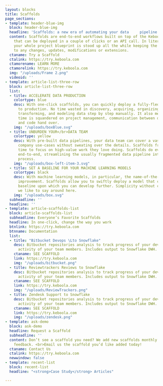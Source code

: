 ```yaml
---
layout: blocks
title: Scaffolds
page_sections:
- template: header-blue-img
  block: header-blue-img
  headline: 'Scaffolds: a new era of automating your data     pipeline is here.'
  content: Scaffolds are end-to-end workflows built on top of the Keboola platform
    that can be deployed in a couple of clicks or an API call. In literally seconds
    your whole project blueprint is stood up all the while keeping the project flexible
    to any changes, updates, modifications or extensions.
  ctaname: Try a Scaffold
  ctalink: https://try.keboola.com
  ctamorename: LEARN MORE
  ctamorelink: https://try.keboola.com
  img: "/uploads/Frame 2.png"
  videoid: ''
- template: article-list-three-row
  block: article-list-three-row
  list:
  - title: ACCELERATE DATA PRODUCTION
    colortype: blue
    desc: With one-click scaffolds, you can quickly deploy a fully-fledged data workflow
      to production. No time wasted in discovery, acquiring, organizing, cleaning,
      transforming, and modeling data step by step manually. It also means that no
      time is squandered on project management, communication between departments
      and code hand over.
    img: "/uploads/boxBlue.svg"
  - title: UNBURDEN YOUR</br>DATA TEAM
    colortype: yellow
    desc: With pre-built data pipelines, your data team can cover a vast array of
      company use-cases without sweating over the details. Scaffolds free up their
      time to focus on high-value work they love doing. Scaffolds do everything from
      end-to-end, streamlining the usually fragmented data pipeline into a single
      process.
    img: "/uploads/box-left-item-3.svg"
  - title: SET A BASELINE FOR YOUR MACHINE LEARNING MODELS
    colortype: black
    desc: With machine learning models, in particular, the name-of-the-game is continuous
      improvement. Scaffolds allow you to swiftly deploy a model that can act as your
      baseline upon which you can develop further. Simplicity without compromise as
      we like to say around here.
    img: "/uploads/box.svg"
  subheadline: ''
  headline: ''
- template: article-scaffolds-list
  block: article-scaffolds-list
  subheadline: Everyone’s Favorite Scaffolds
  headline: In one-click, change the way you work
  btnlink: https://try.keboola.com
  btnname: Documentation
  list:
  - title: "Bitbucket Devops \Lto Snowflake"
    desc: Bitbucket repositories analysis to track progress of your development and
      activity of your team members. Includes output to Snowflake DWH.
    ctaname: SEE SCAFFOLD
    link: https://try.keboola.com
    img: "/uploads/bitbucket.png"
  - title: Reviewtrackers Reviews to Snowflake
    desc: Bitbucket repositories analysis to track progress of your development and
      activity of your team members. Includes output to Snowflake DWH.
    ctaname: SEE SCAFFOLD
    link: https://try.keboola.com
    img: "/uploads/ReviewTrackers.png"
  - title: Zendesk Support to Snowflake
    desc: Bitbucket repositories analysis to track progress of your development and
      activity of your team members. Includes output to Snowflake DWH.
    ctaname: SEE SCAFFOLD
    link: https://try.keboola.com
    img: "/uploads/zendesk.png"
- template: ask-demo
  block: ask-demo
  headline: Request a Scaffold
  subheadline: ''
  content: Don’t see a scaffold you need? We add new scaffolds monthly based on customer
    feedback. <br>Email us the scaffold you’d like added today!
  ctaname: Contact Us
  ctalink: https://try.keboola.com
  newwindow: false
- template: recent-list
  block: recent-list
  headline: "<strong>Case Study</strong> Articles"

---
```

